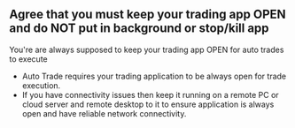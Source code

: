 
## Agree that you must keep your trading app OPEN and do NOT put in background or stop/kill app

You're are always supposed to keep your trading app OPEN for auto trades to execute
- Auto Trade requires your trading application to be always open for trade execution.
- If you have connectivity issues then keep it running on a remote PC or cloud server and remote desktop to it to ensure application is always open and have reliable network connectivity.
